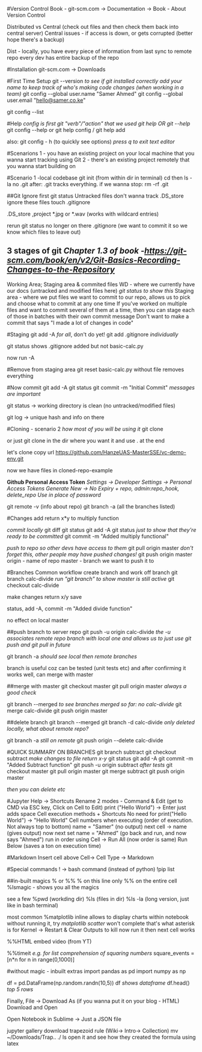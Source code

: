#Version Control
Book - git-scm.com -> Documentation -> Book - About Version Control

Distributed 
vs 
Central (check out files and then check them back into central server)
Central issues - if access is down, or gets corrupted (better hope there's a backup)

Dist - locally, you have every piece of information from last sync to remote repo
every dev has entire backup of the repo

#Installation
git-scm.com -> Downloads

#First Time Setup
git --version *to see if git installed correctly*
*add your name to keep track of who's making code changes (when working in a team)*
git config --global user.name "Samer Ahmed"
git config --global user.email "hello@samer.co.ke"

git config --list


#Help
*config is first git "verb"/"action" that we used* 
*git help <verb> OR git <verb> --help*
git config --help
or
git help config / git help add

also:
git config - h (to quickly see options)
*press q to exit text editor*

#Scenarions
1 - you have an existing project on your local machine that you wanna start tracking using Git
2 - there's an existing project remotely that you wanna start building on

#Scenario 1 -local codebase
git init (from within dir in terminal)
cd then ls -la
no .git
after: .git
tracks everything. if we wanna stop: rm -rf .git

##Git Ignore
first git status
Untracked files
don't wanna track .DS_store
ignore these files
touch .gitignore

.DS_store
,project
*.jpg or *.wav (works with wildcard entries)


rerun git status
no longer on there
.gitignore (we want to commit it so we know which files to leave out)

## 3 stages of git *Chapter 1.3 of book -https://git-scm.com/book/en/v2/Git-Basics-Recording-Changes-to-the-Repository*
Working Area; Staging area & commited files
WD - where we currently have our docs (untracked and modified files here) *git status to show this*
Staging area - where we put files we want to commit to our repo, allows us to pick and choose what to commit at any one time
If you've worked on multiple files and want to commit several of them at a time, then you can stage each of those in batches with their own commit message
Don't want to make a commit that says "I made a lot of changes in code"

#Staging
git add -A *for all*, don't do yet!
git add .gitignore *individually*

git status shows .gitignore added but not basic-calc.py

now run -A

#Remove from staging area
git reset basic-calc.py
without file removes everything

#Now commit
git add -A
git status
git commit -m "Initial Commit" *messages are important*

git status -> working directory is clean (no untracked/modified files)

git log -> unique hash and info on there

#Cloning - scenario 2 *how most of you will be using it*
git clone <url> <where to clone>

or just git clone in the dir where you want it and use . at the end

let's clone 
copy url https://github.com/HanzeUAS-MasterSSE/vc-demo-env.git

now we have files in cloned-repo-example

**Github Personal Access Token**
*Settings -> Developer Settings -> Personal Access Tokens* 
*Generate New -> No Expiry + repo, admin:repo_hook, delete_repo*
*Use in place of password*

git remote -v (info about repo)
git branch -a (all the branches listed)


#Changes
add return x*y to multiply function

*commit locally*
git diff
git status
git add -A
git status *just to show that they're ready to be committed*
git commit -m "Added multiply functional"

*push to repo so other devs have access to them*
git pull origin master *don't forget this, other people may have pushed changes!*
git push origin master
origin - name of repo
master - branch we want to push it to


#Branches
Common workflow
create branch and work off branch
git branch calc-divide *run "git branch" to show master is still active*
git checkout calc-divide

make changes return x/y
save

status, add -A, commit -m "Added divide function"

no effect on local master

##push branch to server repo
git push -u origin calc-divide 
*the -u associates remote repo branch with local one and allows us to just use git push and git pull in future*

git branch -a
*should see local then remote branches*

branch is useful coz can be tested (unit tests etc) and after confirming it works well, can merge with master

##merge with master
git checkout master
git pull origin master *always a good check*

git branch --merged *to see branches merged so far: no calc-divide*
git merge calc-divide
git push origin master

##delete branch
git branch --merged
git branch -d calc-divide *only deleted locally, what about remote repo?*

git branch -a *still on remote*
git push origin --delete calc-divide


#QUICK SUMMARY ON BRANCHES
git branch subtract
git checkout subtract
*make changes to file return x-y*
git status
git add -A
git commit -m "Added Subtract function"
git push -u origin subtract
*after tests*
git checkout master
git pull origin master
git merge subtract
git push origin master

*then you can delete etc*


#Jupyter
Help -> Shortcuts
Rename
2 modes - Command & Edit (get to CMD via ESC key, Click on Cell to Edit)
print ("Hello World") -> Enter just adds space
Cell execution methods + Shortcuts
No need for print("Hello World") -> "Hello World"
Cell numbers when executing (order of execution. Not always top to bottom)
name = "Samer" (no output)
next cell -> name (gives output)
now next set name = "Ahmed" (go back and run, and now says "Ahmed")
run in order using Cell -> Run All (now order is same)
Run Below (saves a ton on execution time)

#Markdown
Insert cell above
Cell-> Cell Type -> Markdown

#Special commands
! -> bash command (instead of python)
!pip list

##in-built magics
% or %%
% on this line only
%% on the entire cell
%lsmagic - shows you all the magics

see a few %pwd (workding dir) %ls (files in dir)
%ls -la (long version, just like in bash terminal)

most common %matplotlib inline
allows to display charts within notebook
without running it, try 
*matplotlib scatter*
won't complete that's what asterisk is for
Kernel -> Restart & Clear Outputs to kill
now run it then next cell
works

%%HTML
embed video (from YT)

%%timeit *e.g. for list comprehension of squaring numbers*
square_events = [n*n for n in range(0,1000)] 

#without magic - inbuilt extras
import pandas as pd
import numpy as np

df = pd.DataFrame(np.random.randn(10,5))
df
*shows dataframe*
df.head()
*top 5 rows*

Finally, File -> Download As (if you wanna put it on your blog - HTML)
Download and Open 

Open Notebook in Sublime -> Just a JSON file

jupyter gallery 
download trapezoid rule (Wiki-> Intro-> Collection)
mv ~/Downloads/Trap..  ./
ls
open it and see how they created the formula using latex



















